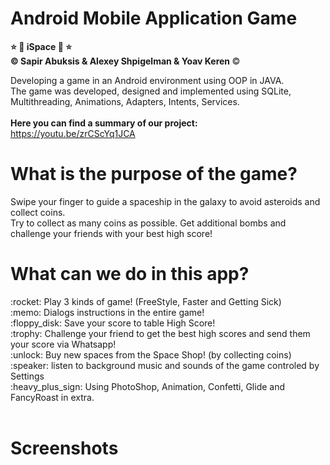  <h1> Android Mobile Application Game </h1>
 
 <b>:star:	:rocket: iSpace :rocket: :star: <br>
:copyright:  Sapir Abuksis & Alexey Shpigelman & Yoav Keren </b> :copyright:	<br>

Developing a game in an Android environment using OOP in JAVA. <br>
The game was developed, designed and implemented using SQLite, Multithreading, Animations, Adapters, Intents, Services. <br> <br>
<b> Here you can find a summary of our project: </b> <br>
https://youtu.be/zrCScYq1JCA<br>

<h1>What is the purpose of the game?</h1>
Swipe your finger to guide a spaceship in the galaxy to avoid asteroids and collect coins.<br>
Try to collect as many coins as possible. Get additional bombs and challenge your friends with your best high score!<br>

<h1>What can we do in this app? </h1>
:rocket:	Play 3 kinds of game! (FreeStyle, Faster and Getting Sick)  <br>
:memo:	Dialogs instructions in the entire game! <br>
:floppy_disk:	Save your score to table High Score! <br>
:trophy:	Challenge your friend to get the best high scores and send them your score via Whatsapp!  <br>
:unlock: Buy new spaces from the Space Shop! (by collecting coins) <br>
:speaker: listen to background music and sounds of the game controled by Settings <br>
:heavy_plus_sign: Using PhotoShop, Animation, Confetti, Glide and FancyRoast in extra. <br><br>

<h1>Screenshots</h1><br>
